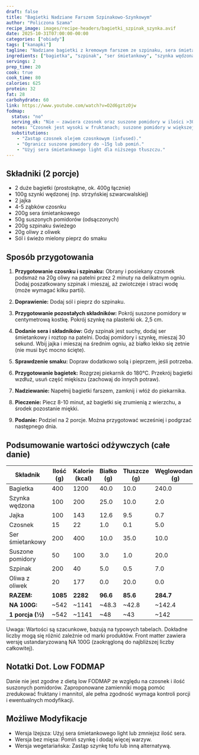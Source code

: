 ```yaml
---
draft: false
title: "Bagietki Nadziane Farszem Szpinakowo-Szynkowym"
author: "Policzona Szama"
recipe_image: images/recipe-headers/bagietki_szpinak_szynka.avif
date: 2025-10-31T07:00:00-00:00
categories: ["obiady"]
tags: ["kanapki"]
tagline: "Nadziane bagietki z kremowym farszem ze szpinaku, sera śmietankowego, szynki i jajka."
ingredients: ["bagietka", "szpinak", "ser śmietankowy", "szynka wędzona", "jajko", "suszone pomidory", "oliwa z oliwek"]
servings: 2
prep_time: 20
cook: true
cook_time: 80
calories: 625
protein: 32
fat: 28
carbohydrate: 60
link: https://www.youtube.com/watch?v=O2d6gztzOjw
fodmap:
  status: "no"
  serving_ok: "Nie – zawiera czosnek oraz suszone pomidory w ilości >30g."
  notes: "Czosnek jest wysoki w fruktanach; suszone pomidory w większej ilości zwiększają FODMAP. Danie nie kwalifikuje się jako low FODMAP w standardowej porcji."
  substitutions:
    - "Zastąp czosnek olejem czosnkowym (infused)."
    - "Ogranicz suszone pomidory do ~15g lub pomiń."
    - "Użyj sera śmietankowego light dla niższego tłuszczu."
---
```


## Składniki (2 porcje)

- 2 duże bagietki (prostokątne, ok. 400g łącznie)
- 100g szynki wędzonej (np. strzyńskiej szwarcwalskiej)
- 2 jajka
- 4-5 ząbków czosnku
- 200g sera śmietankowego
- 50g suszonych pomidorów (odsączonych)
- 200g szpinaku świeżego
- 20g oliwy z oliwek
- Sól i świeżo mielony pieprz do smaku

## Sposób przygotowania

1. **Przygotowanie czosnku i szpinaku:** Obrany i posiekany czosnek podsmaż na 20g oliwy na patelni przez 2 minuty na delikatnym ogniu. Dodaj poszatkowany szpinak i mieszaj, aż zwiotczeje i straci wodę (może wymagać kilku partii).

2. **Doprawienie:** Dodaj sól i pieprz do szpinaku.

3. **Przygotowanie pozostałych składników:** Pokrój suszone pomidory w centymetrową kostkę. Pokrój szynkę na plasterki ok. 2,5 cm.

4. **Dodanie sera i składników:** Gdy szpinak jest suchy, dodaj ser śmietankowy i roztop na patelni. Dodaj pomidory i szynkę, mieszaj 30 sekund. Wbij jajka i mieszaj na średnim ogniu, aż białko lekko się zetnie (nie musi być mocno ścięte).

5. **Sprawdzenie smaku:** Dopraw dodatkowo solą i pieprzem, jeśli potrzeba.

6. **Przygotowanie bagietek:** Rozgrzej piekarnik do 180°C. Przekrój bagietki wzdłuż, usuń część miękiszu (zachowaj do innych potraw).

7. **Nadziewanie:** Napełnij bagietki farszem, zamknij i włóż do piekarnika.

8. **Pieczenie:** Piecz 8-10 minut, aż bagietki się zrumienią z wierzchu, a środek pozostanie miękki.

9. **Podanie:** Podziel na 2 porcje. Można przygotować wcześniej i podgrzać następnego dnia.

## Podsumowanie wartości odżywczych (całe danie)

| Składnik              | Ilość (g) | Kalorie (kcal) | Białko (g) | Tłuszcze (g) | Węglowodany (g) |
|-----------------------|-----------|----------------|------------|--------------|-----------------|
| Bagietka              | 400       | 1200           | 40.0       | 10.0         | 240.0           |
| Szynka wędzona        | 100       | 200            | 25.0       | 10.0         | 2.0             |
| Jajka                 | 100       | 143            | 12.6       | 9.5          | 0.7             |
| Czosnek               | 15        | 22             | 1.0        | 0.1          | 5.0             |
| Ser śmietankowy       | 200       | 400            | 10.0       | 35.0         | 10.0            |
| Suszone pomidory      | 50        | 100            | 3.0        | 1.0          | 20.0            |
| Szpinak               | 200       | 40             | 5.0        | 0.5          | 7.0             |
| Oliwa z oliwek        | 20        | 177            | 0.0        | 20.0         | 0.0             |
| **RAZEM:**            | **1085**  | **2282**       | **96.6**   | **85.6**     | **284.7**       |
| **NA 100G:**          | ~542      | ~1141          | ~48.3      | ~42.8        | ~142.4          |
| **1 porcja (½)**      | ~542      | ~1141          | ~48        | ~43          | ~142            |

Uwaga: Wartości są szacunkowe, bazują na typowych tabelach. Dokładne liczby mogą się różnić zależnie od marki produktów. Front matter zawiera wersję ustandaryzowaną NA 100G (zaokrągloną do najbliższej liczby całkowitej).

## Notatki Dot. Low FODMAP

Danie nie jest zgodne z dietą low FODMAP ze względu na czosnek i ilość suszonych pomidorów. Zaproponowane zamienniki mogą pomóc zredukować fruktany i mannitol, ale pełna zgodność wymaga kontroli porcji i ewentualnych modyfikacji.

## Możliwe Modyfikacje

- Wersja lżejsza: Użyj sera śmietankowego light lub zmniejsz ilość sera.
- Wersja bez mięsa: Pomiń szynkę i dodaj więcej warzyw.
- Wersja wegetariańska: Zastąp szynkę tofu lub inną alternatywą.